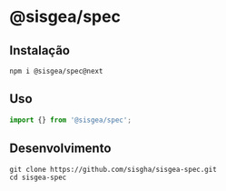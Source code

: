 # @sisgea/spec

## Instalação

```
npm i @sisgea/spec@next
```

## Uso

```ts
import {} from '@sisgea/spec';
```

## Desenvolvimento

```
git clone https://github.com/sisgha/sisgea-spec.git
cd sisgea-spec
```
